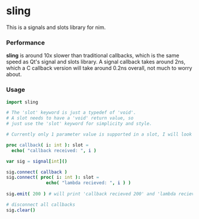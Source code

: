 # sling
This is a signals and slots library for nim.

### Performance
**sling** is around 10x slower than traditional callbacks, which is the same speed as Qt's signal and slots library.
A signal callback takes around 2ns, which a C callback version will take around 0.2ns overall, not much to worry about.

### Usage
```nim
import sling

# The 'slot' keyword is just a typedef of 'void'.
# A slot needs to have a 'void' return value, so
# just use the 'slot' keyword for simplicity and style.

# Currently only 1 parameter value is supported in a slot, I will look more into this.

proc callback( i: int ): slot =
  echo( "callback received: ", i )

var sig = signal[int]()

sig.connect( callback )
sig.connect( proc( i: int ): slot =
               echo( "lambda recieved: ", i ) )
               
sig.emit( 200 ) # will print 'callback recieved 200' and 'lambda recieved 200'

# disconnect all callbacks
sig.clear()


```
